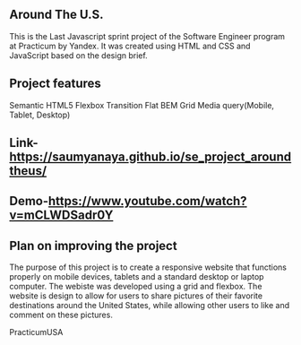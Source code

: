 
## Around The U.S.

This is the Last Javascript sprint project of the Software Engineer program at Practicum by Yandex. It was created using HTML and CSS and JavaScript based on the design brief.

## Project features
Semantic HTML5
Flexbox
Transition
Flat BEM
Grid
Media query(Mobile, Tablet, Desktop)

## Link- https://saumyanaya.github.io/se_project_aroundtheus/
## Demo-https://www.youtube.com/watch?v=mCLWDSadr0Y

## Plan on improving the project
The purpose of this project is to create a responsive website that functions properly on mobile devices, tablets and a standard desktop or laptop computer. The webiste was developed using a grid and flexbox. The website is design to allow for users to share pictures of their favorite destinations around the United States, while allowing other users to like and comment on these pictures.

PracticumUSA

